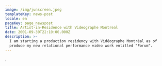 ```yaml
---
image: /img/junscreen.jpeg
templateKey: news-post
locale: en
pageKey: page_newspost
title: Artist-in-Residence with Videographe Montreal
date: 2001-09-30T22:10:00.000Z
description: >-
  I am starting a production residency with Vidéographe Montréal as of 2019 to
  produce my new relational performance video work entitled "Forum".
---
```

.
